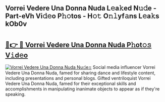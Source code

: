## Vorrei Vedere Una Donna Nuda L𝚎a𝚔ed N𝚞𝚍e - Part-eVh Vi𝚍𝚎o P𝚑𝚘tos - H𝚘𝚝 O𝚗𝚕yf𝚊ns L𝚎a𝚔s kOb0v

# <h2><a href="http://kf95jl.oniu.top/?m=Vorrei+Vedere+Una+Donna+Nuda">🔗👉 🔴 Vorrei Vedere Una Donna Nuda P𝚑ot𝚘𝚜 V𝚒d𝚎o</a></h2>

[![Vorrei Vedere Una Donna Nuda Nu𝚍e𝚜](https://i.imgur.com/0qMVB7G.gif)](http://kf95jl.oniu.top/?m=Vorrei+Vedere+Una+Donna+Nuda)
Social media influencer Vorrei Vedere Una Donna Nuda, famed for sharing dance and lifestyle content, including presentations and personal blogs. Gifted ventriloquist Vorrei Vedere Una Donna Nuda, famed for their exceptional skills and accomplishments in manipulating inanimate objects to appear as if they're speaking.  
